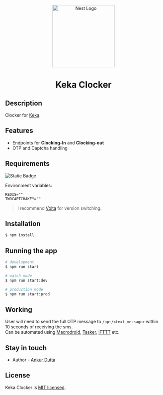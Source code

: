 <p align="center">
<a href="http://keka.com/" target="_blank"><img src="https://d2w2i7rp1a0wob.cloudfront.net/static/images/logos/KekaLogoBlack.svg" width="200" alt="Nest Logo" /></a>
</p>

[//]: # (<p align="center">Made with <a href="http://nestjs.com" target="_blank">NestJS</a>. A progressive <a href="http://nodejs.org" target="_blank">Node.js</a> framework for building efficient and scalable server-side applications.</p>)

<h1 align="center">Keka Clocker</h1>

## Description

Clocker for [Keka](https://www.keka.com/).

## Features

- Endpoints for __Clocking-In__ and __Clocking-out__
- OTP and Captcha handling

## Requirements

![Static Badge](https://img.shields.io/badge/node-v18.13-green) <br>


Environment variables:
```dotenv
REDIS=""
TWOCAPTCHAKEY=""
```

>I recommend [Volta](https://volta.sh) for version switching.

## Installation

```bash
$ npm install
```

## Running the app

```bash
# development
$ npm run start

# watch mode
$ npm run start:dev

# production mode
$ npm run start:prod
```

## Working

User will need to send the full OTP message to `/opt/<text_message>` within 10 seconds of receiving the sms. <br>
Can be automated using [Macrodroid](https://play.google.com/store/apps/details?id=com.arlosoft.macrodroid), [Tasker](https://tasker.joaoapps.com/), [IFTTT](https://ifttt.com/) etc.

## Stay in touch

- Author - [Ankur Dutta](https://ankurdutta.me)

## License

Keka Clocker is [MIT licensed](LICENSE).
